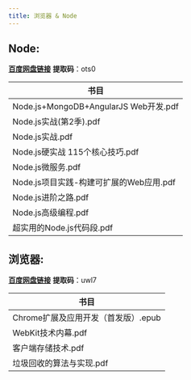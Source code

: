 ```yaml
---
title: 浏览器 & Node
---
```


## Node:
[**百度网盘链接**](https://pan.baidu.com/s/15y05_QwWoEd69ODg5OLnWg)  **提取码**：ots0

| 书目                                    |
| --------------------------------------- |
| Node.js+MongoDB+AngularJS Web开发.pdf   |
| Node.js实战(第2季).pdf                  |
| Node.js实战.pdf                         |
| Node.js硬实战 115个核心技巧.pdf         |
| Node.js微服务.pdf                       |
| Node.js项目实践-构建可扩展的Web应用.pdf |
| Node.js进阶之路.pdf                     |
| Node.js高级编程.pdf                     |
| 超实用的Node.js代码段.pdf               |

## 浏览器:
[**百度网盘链接**](https://pan.baidu.com/s/1eCh5wZcUcIP_EvtvEhJ7Hw)  **提取码**：uwl7

| 书目                                |
| ----------------------------------- |
| Chrome扩展及应用开发（首发版）.epub |
| WebKit技术内幕.pdf                  |
| 客户端存储技术.pdf                  |
| 垃圾回收的算法与实现.pdf            |